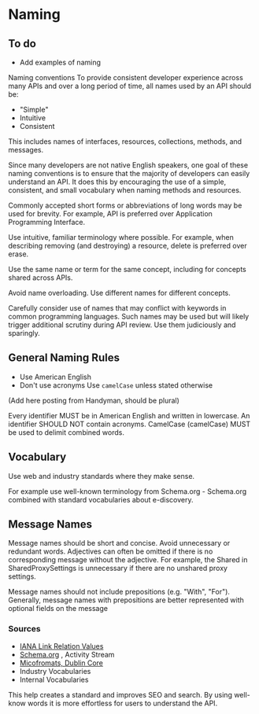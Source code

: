 # Naming

## To do

- Add examples of naming

Naming conventions
To provide consistent developer experience across many APIs and over a long period of time, all names used by an API should be:

- "Simple"
- Intuitive
- Consistent

This includes names of interfaces, resources, collections, methods, and messages.

Since many developers are not native English speakers, one goal of these naming conventions is to ensure that the majority of developers can easily understand an API.
It does this by encouraging the use of a simple, consistent, and small vocabulary when naming methods and resources.

Commonly accepted short forms or abbreviations of long words may be used for brevity.
For example, API is preferred over Application Programming Interface.

Use intuitive, familiar terminology where possible.
For example, when describing removing (and destroying) a resource, delete is preferred over erase.

Use the same name or term for the same concept, including for concepts shared across APIs.

Avoid name overloading. Use different names for different concepts.

Carefully consider use of names that may conflict with keywords in common programming languages. Such names may be used but will likely trigger additional scrutiny during API review. Use them judiciously and sparingly.


## General Naming Rules

- Use American English
- Don't use acronyms
Use `camelCase` unless stated otherwise

(Add here posting from Handyman, should be plural)

Every identifier MUST be in American English and written in lowercase. An identifier SHOULD NOT contain acronyms. CamelCase (camelCase) MUST be used to delimit combined words.

## Vocabulary
Use web and industry standards where they make sense.

For example use well-known terminology from Schema.org - Schema.org combined with standard vocabularies about e-discovery.

## Message Names

Message names should be short and concise. Avoid unnecessary or redundant words. Adjectives can often be omitted if there is no corresponding message without the adjective. For example, the Shared in SharedProxySettings is unnecessary if there are no unshared proxy settings.

Message names should not include prepositions (e.g. "With", "For"). Generally, message names with prepositions are better represented with optional fields on the message



### Sources

- [IANA Link Relation Values](https://www.iana.org/assignments/link-relations/link-relations.xhtml)
- [Schema.org](http://schema.org/) ​, Activity Stream
- [Micofromats, Dublin Core](https://dublincore.org/)
- Industry Vocabularies
- Internal Vocabularies

This help creates a standard and improves SEO and search.
By using well-know words it is more effortless for users to understand the API.

